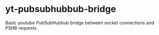 # yt-pubsubhubbub-bridge
Basic youtube PubSubHubbub bridge between socket connections and PSHB requests.
